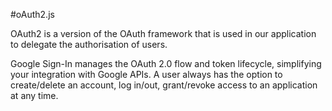#oAuth2.js

OAuth2 is a version of the OAuth framework that is used in our application to delegate the authorisation of users.

Google Sign-In manages the OAuth 2.0 flow and token lifecycle, simplifying your integration with Google APIs. A user always has the option to create/delete an account, log in/out, grant/revoke access to an application at any time.